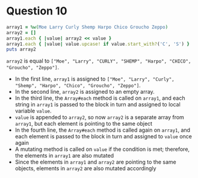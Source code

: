 # Question 10

```ruby
array1 = %w(Moe Larry Curly Shemp Harpo Chico Groucho Zeppo)
array2 = []
array1.each { |value| array2 << value }
array1.each { |value| value.upcase! if value.start_with?('C', 'S') }
puts array2
```

`array2` is equal to `["Moe", "Larry", "CURLY", "SHEMP", "Harpo", "CHICO", "Groucho", "Zeppo"]`.

* In the first line, `array1` is assigned to `["Moe", "Larry", "Curly", "Shemp", "Harpo", "Chico", "Groucho", "Zeppo"]`.
* In the second line, `array2` is assigned to an empty array.
* In the third line, the `Array#each` method is called on `array1`, and each string in `array1` is passed to the block in turn and assigned to local variable `value`.
* `value` is appended to `array2`, so now `array2` is a separate array from `array1`, but each element is pointing to the same object
* In the fourth line, the `Array#each` method is called again on `array1`, and each element is passed to the block in turn and assigned to `value` once again
* A mutating method is called on `value` if the condition is met; therefore, the elements in `array1` are also mutated
* Since the elements in `array1` and `array2` are pointing to the same objects, elements in `array2` are also mutated accordingly
